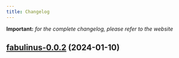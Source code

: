 ```yaml
---
title: Changelog
---
```


**Important:**
*for the complete changelog, please refer to the website*




## [fabulinus-0.0.2](https://github.com/truecharts/charts/compare/fabulinus-0.0.1...fabulinus-0.0.2) (2024-01-10)
